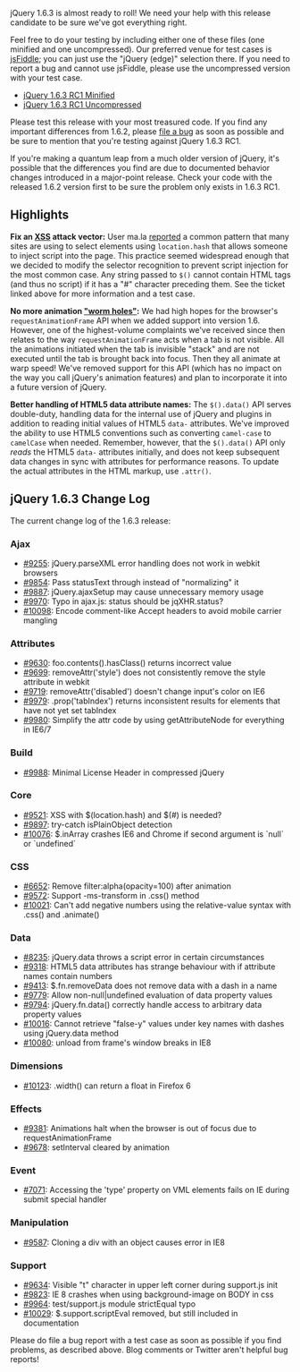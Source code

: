 jQuery 1.6.3 is almost ready to roll! We need your help with this
release candidate to be sure we've got everything right.

Feel free to do your testing by including either one of these files (one
minified and one uncompressed). Our preferred venue for test cases is
[jsFiddle](http://jsfiddle.net); you can just use the "jQuery (edge)"
selection there. If you need to report a bug and cannot use jsFiddle,
please use the uncompressed version with your test case.

-   [jQuery 1.6.3 RC1
    Minified](http://code.jquery.com/jquery-1.6.3rc1.min.js)
-   [jQuery 1.6.3 RC1
    Uncompressed](http://code.jquery.com/jquery-1.6.3rc1.js)

Please test this release with your most treasured code. If you find any
important differences from 1.6.2, please [file a
bug](http://bugs.jquery.com/) as soon as possible and be sure to mention
that you're testing against jQuery 1.6.3 RC1.

If you're making a quantum leap from a much older version of jQuery,
it's possible that the differences you find are due to documented
behavior changes introduced in a major-point release. Check your code
with the released 1.6.2 version first to be sure the problem only exists
in 1.6.3 RC1.

Highlights
----------

**Fix an [XSS](http://en.wikipedia.org/wiki/Cross-site_scripting) attack
vector:** User ma.la [reported](http://bugs.jquery.com/ticket/9521) a
common pattern that many sites are using to select elements using
`location.hash` that allows someone to inject script into the page. This
practice seemed widespread enough that we decided to modify the selector
recognition to prevent script injection for the most common case. Any
string passed to `$()` cannot contain HTML tags (and thus no script) if
it has a "\#" character preceding them. See the ticket linked above for
more information and a test case.

**No more animation ["worm
holes"](http://hacks.mozilla.org/2011/08/animating-with-javascript-from-setinterval-to-requestanimationframe/):**
We had high hopes for the browser's `requestAnimationFrame` API when we
added support into version 1.6. However, one of the highest-volume
complaints we've received since then relates to the way
`requestAnimationFrame` acts when a tab is not visible. All the
animations initiated when the tab is invisible "stack" and are not
executed until the tab is brought back into focus. Then they all animate
at warp speed! We've removed support for this API (which has no impact
on the way you call jQuery's animation features) and plan to incorporate
it into a future version of jQuery.

**Better handling of HTML5 data attribute names:** The `$().data()` API
serves double-duty, handling data for the internal use of jQuery and
plugins in addition to reading initial values of HTML5 `data-`
attributes. We've improved the ability to use HTML5 conventions such as
converting `camel-case` to `camelCase` when needed. Remember, however,
that the `$().data()` API only *reads* the HTML5 `data-` attributes
initially, and does not keep subsequent data changes in sync with
attributes for performance reasons. To update the actual attributes in
the HTML markup, use `.attr()`.

jQuery 1.6.3 Change Log
-----------------------

The current change log of the 1.6.3 release:

### Ajax

-   [\#9255](http://bugs.jquery.com/ticket/9255): jQuery.parseXML error
    handling does not work in webkit browsers
-   [\#9854](http://bugs.jquery.com/ticket/9854): Pass statusText
    through instead of "normalizing" it
-   [\#9887](http://bugs.jquery.com/ticket/9887): jQuery.ajaxSetup may
    cause unnecessary memory usage
-   [\#9970](http://bugs.jquery.com/ticket/9970): Typo in ajax.js:
    status should be jqXHR.status?
-   [\#10098](http://bugs.jquery.com/ticket/10098): Encode comment-like
    Accept headers to avoid mobile carrier mangling

### Attributes

-   [\#9630](http://bugs.jquery.com/ticket/9630):
    foo.contents().hasClass() returns incorrect value
-   [\#9699](http://bugs.jquery.com/ticket/9699): removeAttr('style')
    does not consistently remove the style attribute in webkit
-   [\#9719](http://bugs.jquery.com/ticket/9719): removeAttr('disabled')
    doesn't change input's color on IE6
-   [\#9979](http://bugs.jquery.com/ticket/9979): .prop('tabIndex')
    returns inconsistent results for elements that have not yet set
    tabIndex
-   [\#9980](http://bugs.jquery.com/ticket/9980): Simplify the attr code
    by using getAttributeNode for everything in IE6/7

### Build

-   [\#9988](http://bugs.jquery.com/ticket/9988): Minimal License Header
    in compressed jQuery

### Core

-   [\#9521](http://bugs.jquery.com/ticket/9521): XSS with
    \$(location.hash) and \$(\#) is needed?
-   [\#9897](http://bugs.jquery.com/ticket/9897): try-catch
    isPlainObject detection
-   [\#10076](http://bugs.jquery.com/ticket/10076): \$.inArray crashes
    IE6 and Chrome if second argument is \`null\` or \`undefined\`

### CSS

-   [\#6652](http://bugs.jquery.com/ticket/6652): Remove
    filter:alpha(opacity=100) after animation
-   [\#9572](http://bugs.jquery.com/ticket/9572): Support -ms-transform
    in .css() method
-   [\#10021](http://bugs.jquery.com/ticket/10021): Can't add negative
    numbers using the relative-value syntax with .css() and .animate()

### Data

-   [\#8235](http://bugs.jquery.com/ticket/8235): jQuery.data throws a
    script error in certain circumstances
-   [\#9318](http://bugs.jquery.com/ticket/9318): HTML5 data attributes
    has strange behaviour with if attribute names contain numbers
-   [\#9413](http://bugs.jquery.com/ticket/9413): \$.fn.removeData does
    not remove data with a dash in a name
-   [\#9779](http://bugs.jquery.com/ticket/9779): Allow
    non-null|undefined evaluation of data property values
-   [\#9794](http://bugs.jquery.com/ticket/9794): jQuery.fn.data()
    correctly handle access to arbitrary data property values
-   [\#10016](http://bugs.jquery.com/ticket/10016): Cannot retrieve
    "false-y" values under key names with dashes using jQuery.data
    method
-   [\#10080](http://bugs.jquery.com/ticket/10080): unload from frame's
    window breaks in IE8

### Dimensions

-   [\#10123](http://bugs.jquery.com/ticket/10123): .width() can return
    a float in Firefox 6

### Effects

-   [\#9381](http://bugs.jquery.com/ticket/9381): Animations halt when
    the browser is out of focus due to requestAnimationFrame
-   [\#9678](http://bugs.jquery.com/ticket/9678): setInterval cleared by
    animation

### Event

-   [\#7071](http://bugs.jquery.com/ticket/7071): Accessing the 'type'
    property on VML elements fails on IE during submit special handler

### Manipulation

-   [\#9587](http://bugs.jquery.com/ticket/9587): Cloning a div with an
    object causes error in IE8

### Support

-   [\#9634](http://bugs.jquery.com/ticket/9634): Visible "t" character
    in upper left corner during support.js init
-   [\#9823](http://bugs.jquery.com/ticket/9823): IE 8 crashes when
    using background-image on BODY in css
-   [\#9964](http://bugs.jquery.com/ticket/9440): test/support.js module
    strictEqual typo
-   [\#10029](http://bugs.jquery.com/ticket/10029):
    \$.support.scriptEval removed, but still included in documentation

Please do file a bug report with a test case as soon as possible if you
find problems, as described above. Blog comments or Twitter aren't
helpful bug reports!
